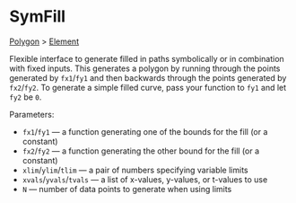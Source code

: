 # SymFill

[Polygon](/docs/polygon) > [Element](/docs/element)

Flexible interface to generate filled in paths symbolically or in combination with fixed inputs. This generates a polygon by running through the points generated by `fx1`/`fy1` and then backwards through the points generated by `fx2`/`fy2`. To generate a simple filled curve, pass your function to `fy1` and let `fy2` be `0`.

Parameters:
- `fx1`/`fy1` — a function generating one of the bounds for the fill (or a constant)
- `fx2`/`fy2` — a function generating the other bound for the fill (or a constant)
- `xlim`/`ylim`/`tlim` — a pair of numbers specifying variable limits
- `xvals`/`yvals`/`tvals` — a list of x-values, y-values, or t-values to use
- `N` — number of data points to generate when using limits
